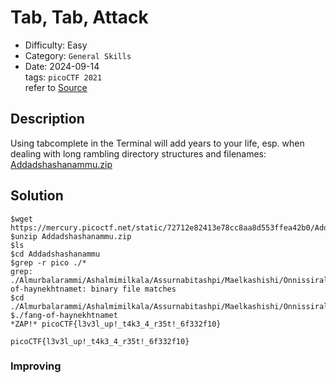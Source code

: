 # Tab, Tab, Attack
- Difficulty: Easy
- Category: `General Skills`  
- Date: 2024-09-14  
tags: `picoCTF 2021`  
refer to [Source](https://play.picoctf.org/practice/challenge/176?page=4)

## Description
Using tabcomplete in the Terminal will add years to your life, esp. when dealing with long rambling directory structures and filenames: [Addadshashanammu.zip](https://mercury.picoctf.net/static/72712e82413e78cc8aa8d553ffea42b0/Addadshashanammu.zip)

## Solution
``` shell
$wget https://mercury.picoctf.net/static/72712e82413e78cc8aa8d553ffea42b0/Addadshashanammu.zip
$unzip Addadshashanammu.zip
$ls
$cd Addadshashanammu
$grep -r pico ./*
grep: ./Almurbalarammi/Ashalmimilkala/Assurnabitashpi/Maelkashishi/Onnissiralis/Ularradallaku/fang-of-haynekhtnamet: binary file matches
$cd ./Almurbalarammi/Ashalmimilkala/Assurnabitashpi/Maelkashishi/Onnissiralis/Ularradallaku
$./fang-of-haynekhtnamet
*ZAP!* picoCTF{l3v3l_up!_t4k3_4_r35t!_6f332f10}
```
``` plain
picoCTF{l3v3l_up!_t4k3_4_r35t!_6f332f10}
```

### Improving
